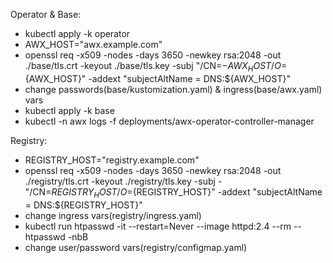 Operator & Base:

- kubectl apply -k operator
- AWX_HOST="awx.example.com"
- openssl req -x509 -nodes -days 3650 -newkey rsa:2048 -out ./base/tls.crt -keyout ./base/tls.key -subj "/CN=$- {AWX_HOST}/O=${AWX_HOST}" -addext "subjectAltName = DNS:${AWX_HOST}"
- change passwords(base/kustomization.yaml) & ingress(base/awx.yaml) vars
- kubectl apply -k base
- kubectl -n awx logs -f deployments/awx-operator-controller-manager

Registry:

- REGISTRY_HOST="registry.example.com"
- openssl req -x509 -nodes -days 3650 -newkey rsa:2048 -out ./registry/tls.crt -keyout ./registry/tls.key -subj - "/CN=${REGISTRY_HOST}/O=${REGISTRY_HOST}" -addext "subjectAltName = DNS:${REGISTRY_HOST}"
- change ingress vars(registry/ingress.yaml)
- kubectl run htpasswd -it --restart=Never --image httpd:2.4 --rm -- htpasswd -nbB <user> <password>
- change user/password vars(registry/configmap.yaml)
